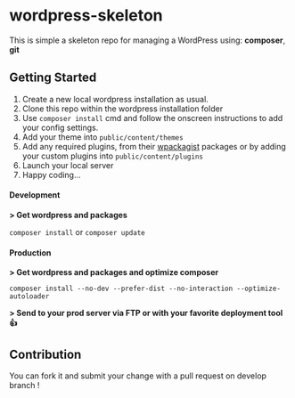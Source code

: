 # wordpress-skeleton

This is simple a skeleton repo for managing a WordPress using: **composer**, **git**

## Getting Started

1. Create a new local wordpress installation as usual.
2. Clone this repo within the wordpress installation folder
3. Use `composer install` cmd and follow the onscreen instructions to add your config settings.
4. Add your theme into `public/content/themes`
5. Add any required plugins, from their [wpackagist](http://wpackagist.org/) packages or by adding your custom plugins into `public/content/plugins`
6. Launch your local server
7. Happy coding...


#### Development

**> Get wordpress and packages**

``` composer install ``` or ``` composer update ```

#### Production

**> Get wordpress and packages and optimize composer**

```
composer install --no-dev --prefer-dist --no-interaction --optimize-autoloader
```

**> Send to your prod server via FTP or with your favorite deployment tool :thumbsup:**

## Contribution

 You can fork it and submit your change with a pull request on develop branch !
